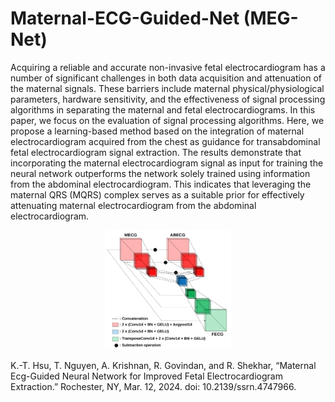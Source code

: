 # Maternal-ECG-Guided-Net (MEG-Net)
Acquiring a reliable and accurate non-invasive fetal electrocardiogram has a number of significant challenges in both data acquisition and attenuation of the maternal signals. These barriers include maternal physical/physiological parameters, hardware sensitivity, and the effectiveness of signal processing algorithms in separating the maternal and fetal electrocardiograms. In this paper, we focus on the evaluation of signal processing algorithms. Here, we propose a learning-based method based on the integration of maternal electrocardiogram acquired from the chest as guidance for transabdominal fetal electrocardiogram signal extraction. The results demonstrate that incorporating the maternal electrocardiogram signal as input for training the neural network outperforms the network solely trained using information from the abdominal electrocardiogram. This indicates that leveraging the maternal QRS (MQRS) complex serves as a suitable prior for effectively attenuating maternal electrocardiogram from the abdominal electrocardiogram.

<p align="center"><img src="/images/meg-net.svg" width="40%">

K.-T. Hsu, T. Nguyen, A. Krishnan, R. Govindan, and R. Shekhar, “Maternal Ecg-Guided Neural Network for Improved Fetal Electrocardiogram Extraction.” Rochester, NY, Mar. 12, 2024. doi: 10.2139/ssrn.4747966.
